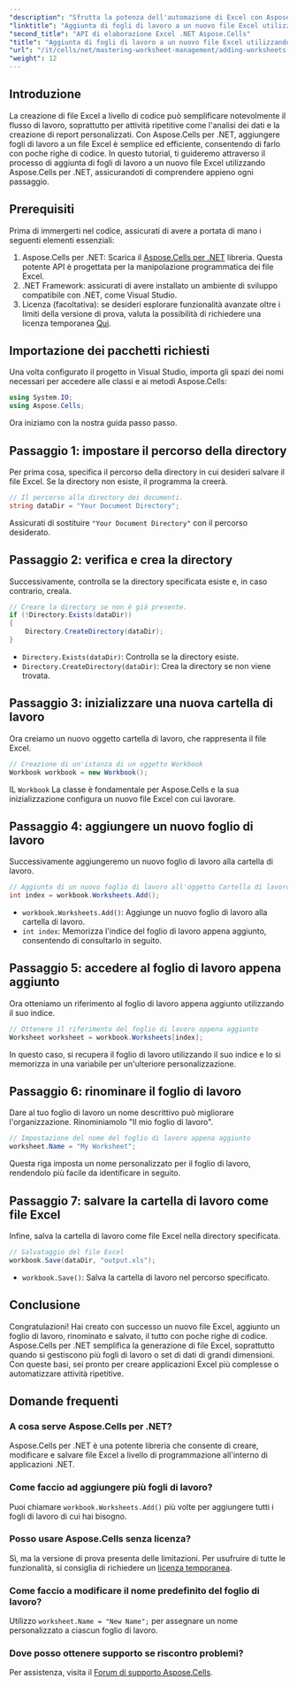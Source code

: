 ```yaml
---
"description": "Sfrutta la potenza dell'automazione di Excel con Aspose.Cells per .NET. Questo tutorial passo passo ti guida attraverso la creazione di file Excel a livello di codice, l'aggiunta e la ridenominazione di fogli di lavoro e il salvataggio del tuo lavoro senza sforzo."
"linktitle": "Aggiunta di fogli di lavoro a un nuovo file Excel utilizzando Aspose.Cells"
"second_title": "API di elaborazione Excel .NET Aspose.Cells"
"title": "Aggiunta di fogli di lavoro a un nuovo file Excel utilizzando Aspose.Cells"
"url": "/it/cells/net/mastering-worksheet-management/adding-worksheets-to-new-excel-file/"
"weight": 12
---
```


## Introduzione

La creazione di file Excel a livello di codice può semplificare notevolmente il flusso di lavoro, soprattutto per attività ripetitive come l'analisi dei dati e la creazione di report personalizzati. Con Aspose.Cells per .NET, aggiungere fogli di lavoro a un file Excel è semplice ed efficiente, consentendo di farlo con poche righe di codice. In questo tutorial, ti guideremo attraverso il processo di aggiunta di fogli di lavoro a un nuovo file Excel utilizzando Aspose.Cells per .NET, assicurandoti di comprendere appieno ogni passaggio.

## Prerequisiti

Prima di immergerti nel codice, assicurati di avere a portata di mano i seguenti elementi essenziali:

1. Aspose.Cells per .NET: Scarica il [Aspose.Cells per .NET](https://releases.aspose.com/cells/net/) libreria. Questa potente API è progettata per la manipolazione programmatica dei file Excel.
2. .NET Framework: assicurati di avere installato un ambiente di sviluppo compatibile con .NET, come Visual Studio.
3. Licenza (facoltativa): se desideri esplorare funzionalità avanzate oltre i limiti della versione di prova, valuta la possibilità di richiedere una licenza temporanea [Qui](https://purchase.aspose.com/temporary-license/).

## Importazione dei pacchetti richiesti

Una volta configurato il progetto in Visual Studio, importa gli spazi dei nomi necessari per accedere alle classi e ai metodi Aspose.Cells:

```csharp
using System.IO;
using Aspose.Cells;
```

Ora iniziamo con la nostra guida passo passo.

## Passaggio 1: impostare il percorso della directory

Per prima cosa, specifica il percorso della directory in cui desideri salvare il file Excel. Se la directory non esiste, il programma la creerà.

```csharp
// Il percorso alla directory dei documenti.
string dataDir = "Your Document Directory";
```

Assicurati di sostituire `"Your Document Directory"` con il percorso desiderato.

## Passaggio 2: verifica e crea la directory

Successivamente, controlla se la directory specificata esiste e, in caso contrario, creala.

```csharp
// Creare la directory se non è già presente.
if (!Directory.Exists(dataDir))
{
    Directory.CreateDirectory(dataDir);
}
```

- `Directory.Exists(dataDir)`: Controlla se la directory esiste.
- `Directory.CreateDirectory(dataDir)`: Crea la directory se non viene trovata.

## Passaggio 3: inizializzare una nuova cartella di lavoro

Ora creiamo un nuovo oggetto cartella di lavoro, che rappresenta il file Excel.

```csharp
// Creazione di un'istanza di un oggetto Workbook
Workbook workbook = new Workbook();
```

IL `Workbook` La classe è fondamentale per Aspose.Cells e la sua inizializzazione configura un nuovo file Excel con cui lavorare.

## Passaggio 4: aggiungere un nuovo foglio di lavoro

Successivamente aggiungeremo un nuovo foglio di lavoro alla cartella di lavoro.

```csharp
// Aggiunta di un nuovo foglio di lavoro all'oggetto Cartella di lavoro
int index = workbook.Worksheets.Add();
```

- `workbook.Worksheets.Add()`: Aggiunge un nuovo foglio di lavoro alla cartella di lavoro.
- `int index`: Memorizza l'indice del foglio di lavoro appena aggiunto, consentendo di consultarlo in seguito.

## Passaggio 5: accedere al foglio di lavoro appena aggiunto

Ora otteniamo un riferimento al foglio di lavoro appena aggiunto utilizzando il suo indice.

```csharp
// Ottenere il riferimento del foglio di lavoro appena aggiunto
Worksheet worksheet = workbook.Worksheets[index];
```

In questo caso, si recupera il foglio di lavoro utilizzando il suo indice e lo si memorizza in una variabile per un'ulteriore personalizzazione.

## Passaggio 6: rinominare il foglio di lavoro

Dare al tuo foglio di lavoro un nome descrittivo può migliorare l'organizzazione. Rinominiamolo "Il mio foglio di lavoro".

```csharp
// Impostazione del nome del foglio di lavoro appena aggiunto
worksheet.Name = "My Worksheet";
```

Questa riga imposta un nome personalizzato per il foglio di lavoro, rendendolo più facile da identificare in seguito.

## Passaggio 7: salvare la cartella di lavoro come file Excel

Infine, salva la cartella di lavoro come file Excel nella directory specificata.

```csharp
// Salvataggio del file Excel
workbook.Save(dataDir, "output.xls");
```

- `workbook.Save()`: Salva la cartella di lavoro nel percorso specificato.

## Conclusione

Congratulazioni! Hai creato con successo un nuovo file Excel, aggiunto un foglio di lavoro, rinominato e salvato, il tutto con poche righe di codice. Aspose.Cells per .NET semplifica la generazione di file Excel, soprattutto quando si gestiscono più fogli di lavoro o set di dati di grandi dimensioni. Con queste basi, sei pronto per creare applicazioni Excel più complesse o automatizzare attività ripetitive.

## Domande frequenti

### A cosa serve Aspose.Cells per .NET?
Aspose.Cells per .NET è una potente libreria che consente di creare, modificare e salvare file Excel a livello di programmazione all'interno di applicazioni .NET.

### Come faccio ad aggiungere più fogli di lavoro?
Puoi chiamare `workbook.Worksheets.Add()` più volte per aggiungere tutti i fogli di lavoro di cui hai bisogno.

### Posso usare Aspose.Cells senza licenza?
Sì, ma la versione di prova presenta delle limitazioni. Per usufruire di tutte le funzionalità, si consiglia di richiedere un [licenza temporanea](https://purchase.aspose.com/temporary-license/).

### Come faccio a modificare il nome predefinito del foglio di lavoro?
Utilizzo `worksheet.Name = "New Name";` per assegnare un nome personalizzato a ciascun foglio di lavoro.

### Dove posso ottenere supporto se riscontro problemi?
Per assistenza, visita il [Forum di supporto Aspose.Cells](https://forum.aspose.com/c/cells/9).